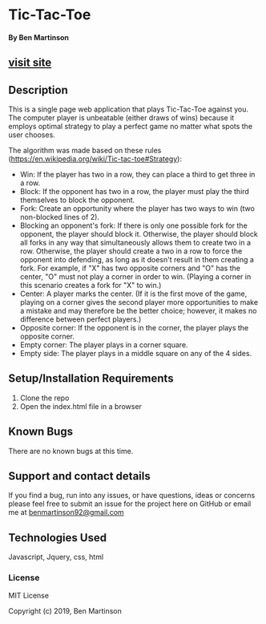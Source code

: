 # Tic-Tac-Toe

#### By Ben Martinson

## [visit site](https://bmartinson5.github.io/TicTacToe-AI)

## Description

This is a single page web application that plays Tic-Tac-Toe against you. The computer player is unbeatable (either draws of wins) because it employs optimal strategy to play a perfect game no matter what spots the user chooses. 

The algorithm was made based on these rules (https://en.wikipedia.org/wiki/Tic-tac-toe#Strategy):

* Win: If the player has two in a row, they can place a third to get three in a row.
* Block: If the opponent has two in a row, the player must play the third themselves to block the opponent.
* Fork: Create an opportunity where the player has two ways to win (two non-blocked lines of 2).
* Blocking an opponent's fork: If there is only one possible fork for the opponent, the player should block it. Otherwise, the player should block all forks in any way that simultaneously allows them to create two in a row. Otherwise, the player should create a two in a row to force the opponent into defending, as long as it doesn't result in them creating a fork. For example, if "X" has two opposite corners and "O" has the center, "O" must not play a corner in order to win. (Playing a corner in this scenario creates a fork for "X" to win.)
* Center: A player marks the center. (If it is the first move of the game, playing on a corner gives the second player more opportunities to make a mistake and may therefore be the better choice; however, it makes no difference between perfect players.)
* Opposite corner: If the opponent is in the corner, the player plays the opposite corner.
* Empty corner: The player plays in a corner square.
* Empty side: The player plays in a middle square on any of the 4 sides.


## Setup/Installation Requirements

1. Clone the repo
2. Open the index.html file in a browser


## Known Bugs

There are no known bugs at this time.

## Support and contact details

If you find a bug, run into any issues, or have questions, ideas or concerns please feel free to submit an issue for the project here on GitHub or email me at benmartinson92@gmail.com

## Technologies Used

Javascript, Jquery, css, html


### License

MIT License

Copyright (c) 2019, Ben Martinson
